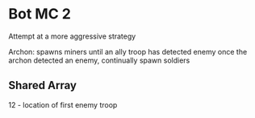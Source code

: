 # Bot MC 2
Attempt at a more aggressive strategy

Archon:
spawns miners until an ally troop has detected enemy
once the archon detected an enemy, continually spawn soldiers

## Shared Array
12 - location of first enemy troop